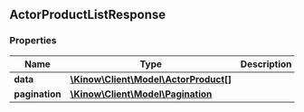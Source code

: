 ## ActorProductListResponse

### Properties
Name | Type | Description | Notes
------------ | ------------- | ------------- | -------------
**data** | [**\Kinow\Client\Model\ActorProduct[]**](#ActorProduct) |  | [optional] 
**pagination** | [**\Kinow\Client\Model\Pagination**](#Pagination) |  | [optional] 


